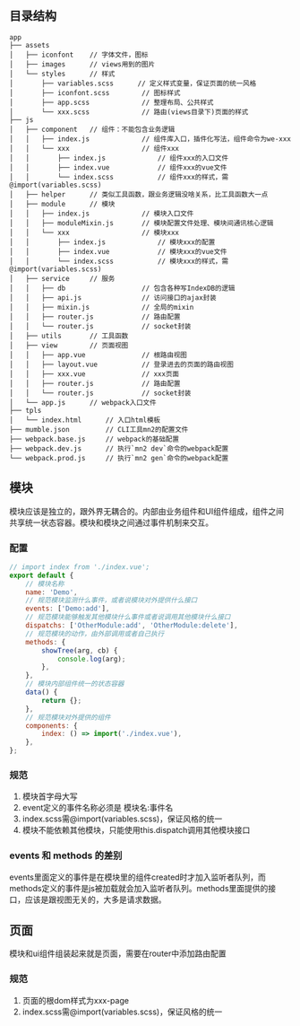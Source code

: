 ## 目录结构
```
app
├── assets  
│   ├── iconfont    // 字体文件，图标
│   ├── images      // views用到的图片
│   └── styles      // 样式
│       ├── variables.scss      // 定义样式变量，保证页面的统一风格
│       ├── iconfont.scss        // 图标样式
│       ├── app.scss             // 整理布局、公共样式
│       └── xxx.scss             // 路由(views目录下)页面的样式
├── js
│   ├── component   // 组件：不能包含业务逻辑
│   │   ├── index.js             // 组件库入口，插件化写法，组件命令为we-xxx
│   │   └── xxx                  // 组件xxx
│   │       ├── index.js             // 组件xxx的入口文件
│   │       ├── index.vue            // 组件xxx的vue文件
│   │       └── index.scss           // 组件xxx的样式，需@import(variables.scss)
│   ├── helper      // 类似工具函数，跟业务逻辑没啥关系，比工具函数大一点
│   ├── module      // 模块
│   │   ├── index.js             // 模块入口文件
│   │   ├── moduleMixin.js       // 模块配置文件处理、模块间通讯核心逻辑
│   │   └── xxx                  // 模块xxx
│   │       ├── index.js             // 模块xxx的配置
│   │       ├── index.vue            // 模块xxx的vue文件
│   │       └── index.scss           // 模块xxx的样式，需@import(variables.scss)
│   ├── service     // 服务
│   │   ├── db                   // 包含各种写IndexDB的逻辑
│   │   ├── api.js               // 访问接口的ajax封装
│   │   ├── mixin.js             // 全局的mixin
│   │   ├── router.js            // 路由配置
│   │   └── router.js            // socket封装
│   ├── utils       // 工具函数
│   ├── view        // 页面视图
│   │   ├── app.vue              // 根路由视图
│   │   ├── layout.vue           // 登录进去的页面的路由视图
│   │   ├── xxx.vue              // xxx页面
│   │   ├── router.js            // 路由配置
│   │   └── router.js            // socket封装
│   └── app.js      // webpack入口文件
├── tpls
│   └── index.html      // 入口html模板
├── mumble.json         // CLI工具mn2的配置文件
├── webpack.base.js     // webpack的基础配置
├── webpack.dev.js      // 执行`mn2 dev`命令的webpack配置
└── webpack.prod.js     // 执行`mn2 gen`命令的webpack配置
```
## 模块
模块应该是独立的，跟外界无耦合的。内部由业务组件和UI组件组成，组件之间共享统一状态容器。模块和模块之间通过事件机制来交互。

### 配置
```js
// import index from './index.vue';
export default {
    // 模块名称
    name: 'Demo',
    // 规范模块监测什么事件，或者说模块对外提供什么接口
    events: ['Demo:add'], 
    // 规范模块能够触发其他模块什么事件或者说调用其他模块什么接口
    dispatchs: ['OtherModule:add', 'OtherModule:delete'],
    // 规范模块的动作，由外部调用或者自己执行
    methods: {
        showTree(arg, cb) {
            console.log(arg);
        },
    },
    // 模块内部组件统一的状态容器
    data() {
        return {};
    },
    // 规范模块对外提供的组件
    components: {
        index: () => import('./index.vue'),
    },
};
```

### 规范
1. 模块首字母大写
2. event定义的事件名称必须是 模块名:事件名
3. index.scss需@import(variables.scss)，保证风格的统一
4. 模块不能依赖其他模块，只能使用this.dispatch调用其他模块接口

### events 和 methods 的差别
events里面定义的事件是在模块里的组件created时才加入监听者队列，而methods定义的事件是js被加载就会加入监听者队列。methods里面提供的接口，应该是跟视图无关的，大多是请求数据。


## 页面
模块和ui组件组装起来就是页面，需要在router中添加路由配置

### 规范
1. 页面的根dom样式为xxx-page
2. index.scss需@import(variables.scss)，保证风格的统一

